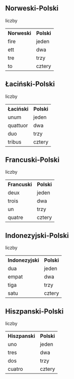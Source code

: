<!DOCTYPE html>
<html>
<head>
<style>
table {
  border-collapse: collapse;
  width: 100%;
}

th, td {
  padding: 8px;
  text-align: left;
  border-bottom: 2px solid #ddd;
}

tr:hover {background-color:#f5f5f5;}

@keyframes example {
  from {background-color: rgba(144,238,144,0.5);}
  to {background-color: rgba(0,128,0,1);}
}

/*Norweski*/
#n1:hover{

   transform: translate(110%,-100%);
   animation-name: example;
   animation-duration: 3s;
}

#n2:hover{

   transform: translate(110%,-200%);
   animation-name: example;
   animation-duration: 3s;
}

#n3:hover{

   transform: translate(110%,0%);
   animation-name: example;
   animation-duration: 3s;
}

#n4:hover{

   transform: translate(110%,300%);
   animation-name: example;
   animation-duration: 3s;
}
/*Norweski*/

/*Łaciński*/
#l1:hover{

   transform: translate(110%,0%);
   animation-name: example;
   animation-duration: 3s;
}

#l2:hover{

   transform: translate(110%,-100%);
   animation-name: example;
   animation-duration: 3s;
}

#l3:hover{

   transform: translate(110%,-100%);
   animation-name: example;
   animation-duration: 3s;
}

#l4:hover{

   transform: translate(110%,200%);
   animation-name: example;
   animation-duration: 3s;
}
/*Łaciński*/

/*Francuski*/
#f1:hover{

   transform: translate(110%,-200%);
   animation-name: example;
   animation-duration: 3s;
}

#f2:hover{

   transform: translate(110%,100%);
   animation-name: example;
   animation-duration: 3s;
}

#f3:hover{

   transform: translate(110%,100%);
   animation-name: example;
   animation-duration: 3s;
}

#f4:hover{

   transform: translate(110%,0%);
   animation-name: example;
   animation-duration: 3s;
}
/*Francuski*/

/*Indonezyjski*/
#i1:hover{

   transform: translate(110%,-300%);
   animation-name: example;
   animation-duration: 3s;
}

#i2:hover{

   transform: translate(110%,100%);
   animation-name: example;
   animation-duration: 3s;
}

#i3:hover{

   transform: translate(110%,0%);
   animation-name: example;
   animation-duration: 3s;
}

#i4:hover{

   transform: translate(110%,200%);
   animation-name: example;
   animation-duration: 3s;
}
/*Indonezyjski*/

/*Hiszpanski*/
#h1:hover{

   transform: translate(110%,0%);
   animation-name: example;
   animation-duration: 3s;
}

#h2:hover{

   transform: translate(110%,-100%);
   animation-name: example;
   animation-duration: 3s;
}

#h3:hover{

   transform: translate(110%,100%);
   animation-name: example;
   animation-duration: 3s;
}

#h4:hover{

   transform: translate(110%,0%);
   animation-name: example;
   animation-duration: 3s;
}
/*Hiszpanski*/

</style>
</head>
<body>

<h2>Norweski-Polski</h2>
<p>liczby</p>

<table>
  <tr>
    <th>Norweski</th>
    <th>Polski</th>
  </tr>
  <tr>
    <td id="n4">fire</td>
    <td>jeden</td>
  </tr>
  <tr>
    <td id="n1">ett</td>
    <td>dwa</td>
  </tr>
  <tr>
    <td id="n3">tre</td>
    <td>trzy</td>
  </tr>
  <tr>
    <td id="n2">to</td>
    <td>cztery</td>
  </tr>
</table>


<h2>Łaciński-Polski</h2>
<p>liczby</p>

<table>
  <tr>
    <th>Łaciński</th>
    <th>Polski</th>
  </tr>
  <tr>
    <td id="l1">unum</td>
    <td>jeden</td>
  </tr>
  <tr>
    <td id="l4">quattuor</td>
    <td>dwa</td>
  </tr>
  <tr>
    <td id="l2">duo</td>
    <td>trzy</td>
  </tr>
  <tr>
    <td id="l3">tribus</td>
    <td>cztery</td>
  </tr>
</table>


<h2>Francuski-Polski</h2>
<p>liczby</p>

<table>
  <tr>
    <th>Francuski</th>
    <th>Polski</th>
  </tr>
  <tr>
    <td id="f2">deux</td>
    <td>jeden</td>
  </tr>
  <tr>
    <td id="f3">trois</td>
    <td>dwa</td>
  </tr>
  <tr>
    <td id="f1">un</td>
    <td>trzy</td>
  </tr>
  <tr>
    <td id="f4">quatre</td>
    <td>cztery</td>
  </tr>
</table>


<h2>Indonezyjski-Polski</h2>
<p>liczby</p>

<table>
  <tr>
    <th>Indonezyjski</th>
    <th>Polski</th>
  </tr>
  <tr>
    <td id="i2">dua</td>
    <td>jeden</td>
  </tr>
  <tr>
    <td id="i4">empat</td>
    <td>dwa</td>
  </tr>
  <tr>
    <td id="i3">tiga</td>
    <td>trzy</td>
  </tr>
  <tr>
    <td id="i1">satu</td>
    <td>cztery</td>
  </tr>
</table>


<h2>Hiszpanski-Polski</h2>
<p>liczby</p>

<table>
  <tr>
    <th>Hiszpanski</th>
    <th>Polski</th>
  </tr>
  <tr>
    <td id="h1">uno</td>
    <td>jeden</td>
  </tr>
  <tr>
    <td id="h3">tres</td>
    <td>dwa</td>
  </tr>
  <tr>
    <td id="h2">dos</td>
    <td>trzy</td>
  </tr>
  <tr>
    <td id="h4">cuatro</td>
    <td>cztery</td>
  </tr>
</table>

</body>
</html>
